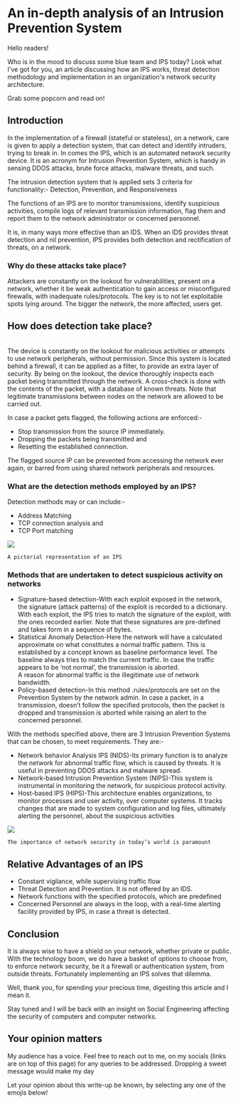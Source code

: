# An in-depth analysis of an Intrusion Prevention System

Hello readers!

Who is in the mood to discuss some blue team and IPS today? Look what I've got for you, an article discussing how an IPS works, threat detection methodology and implementation in an organization's network security architecture.

Grab some popcorn and read on!

## Introduction

In the implementation of a firewall (stateful or stateless), on a network, care is given to apply a detection system, that can detect and identify intruders, trying to break in. In comes the IPS, which is an automated network security device. It is an acronym for Intrusion Prevention System, which is handy in sensing DDOS attacks, brute force attacks, malware threats, and such.

The intrusion detection system that is applied sets 3 criteria for functionality:- Detection, Prevention, and Responsiveness

The functions of an IPS are to monitor transmissions, identify suspicious activities, compile logs of relevant transmission information, flag them and report them to the network administrator or concerned personnel.

It is, in many ways more effective than an IDS. When an IDS provides threat detection and nil prevention, IPS provides both detection and rectification of threats, on a network.

### **Why do these attacks take place?**

Attackers are constantly on the lookout for vulnerabilities, present on a network, whether it be weak authentication to gain access or misconfigured firewalls, with inadequate rules/protocols. The key is to not let exploitable spots lying around. The bigger the network, the more affected, users get.

## **How does detection take place?**

\
The device is constantly on the lookout for malicious activities or attempts to use network peripherals, without permission. Since this system is located behind a firewall, it can be applied as a filter, to provide an extra layer of security. By being on the lookout, the device thoroughly inspects each packet being transmitted through the network. A cross-check is done with the contents of the packet, with a database of known threats. Note that legitimate transmissions between nodes on the network are allowed to be carried out.

In case a packet gets flagged, the following actions are enforced:-

* Stop transmission from the source IP immediately.
* Dropping the packets being transmitted     and&#x20;
* Resetting the established connection.

The flagged source IP can be prevented from accessing the network ever again, or barred from using shared network peripherals and resources.

### **What are the detection methods employed by an IPS?**

Detection methods may or can include:-&#x20;

* Address Matching
* TCP connection analysis  and&#x20;
* TCP Port matching

&#x20;                                                   ![](https://cdn-images-1.medium.com/max/1000/1\*eECJy0lxCq-SE5NHp4tIpg.jpeg)

&#x20;                      `A pictorial representation of an IPS`                           &#x20;

### **Methods that are undertaken to detect suspicious activity on networks**

* Signature-based detection-With each exploit exposed in the network, the signature (attack patterns) of the exploit is recorded to a dictionary. With each exploit, the IPS tries to match the signature of the exploit, with the ones recorded earlier. Note that these signatures are pre-defined and takes form in a sequence of bytes.
* Statistical Anomaly Detection-Here the network will have a calculated approximate on what constitutes a normal traffic pattern. This is established by a concept known as baseline performance level. The baseline always tries to match the current traffic. In case the traffic appears to be ‘not normal’, the transmission is aborted.\
  A reason for abnormal traffic is the illegitimate use of network bandwidth.
* Policy-based detection-In this method .rules/protocols are set on the Prevention System by the network admin. In case a packet, in a transmission, doesn’t follow the specified protocols, then the packet is dropped and transmission is aborted while raising an alert to the concerned personnel.

With the methods specified above, there are 3 Intrusion Prevention Systems that can be chosen, to meet requirements. They are:-

* Network behavior Analysis IPS (NIDS)-Its primary function is to analyze the network for abnormal traffic flow, which is caused by threats. It is useful in preventing DDOS attacks and malware spread.
* Network-based Intrusion Prevention System (NIPS)-This system is instrumental in monitoring the network, for suspicious protocol activity.
* Host-based IPS (HIPS)-This architecture enables organizations, to monitor processes and user activity, over computer systems. It tracks changes that are made to system configuration and log files, ultimately alerting the personnel, about the suspicious activities

&#x20;                                                 ![](https://cdn-images-1.medium.com/max/1000/1\*pICSx4PqbFR4Nq2nHODSeA.jpeg)

&#x20;       `The importance of network security in today’s world is paramount`                &#x20;

## **Relative Advantages of an IPS**

* Constant vigilance, while supervising traffic flow
* Threat Detection and Prevention. It is not offered by an IDS.
* Network functions with the specified protocols, which are predefined
* Concerned Personnel are always in the loop, with a real-time alerting facility provided by IPS, in case a threat is detected.

## Conclusion

It is always wise to have a shield on your network, whether private or public. With the technology boom, we do have a basket of options to choose from, to enforce network security, be it a firewall or authentication system, from outside threats. Fortunately implementing an IPS solves that dilemma.

Well, thank you, for spending your precious time, digesting this article and I mean it.

Stay tuned and I will be back with an insight on Social Engineering affecting the security of computers and computer networks.

## Your opinion matters

My audience has a voice. Feel free to reach out to me, on my socials (links are on top of this page) for any queries to be addressed. Dropping a sweet message would make my day

Let your opinion about this write-up be known, by selecting any one of the emojis below!
